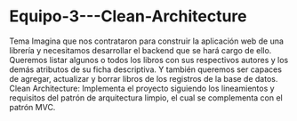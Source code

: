 # Equipo-3---Clean-Architecture
Tema Imagina que nos contrataron para construir la aplicación web de una librería y necesitamos desarrollar el backend que se hará cargo de ello. Queremos listar algunos o todos los libros con sus respectivos autores y los demás atributos de su ficha descriptiva. Y también queremos ser capaces de agregar, actualizar y borrar libros de los registros de la base de datos.  Clean Architecture: Implementa el proyecto siguiendo los lineamientos y requisitos del patrón de arquitectura limpio, el cual se complementa con el patrón MVC.
